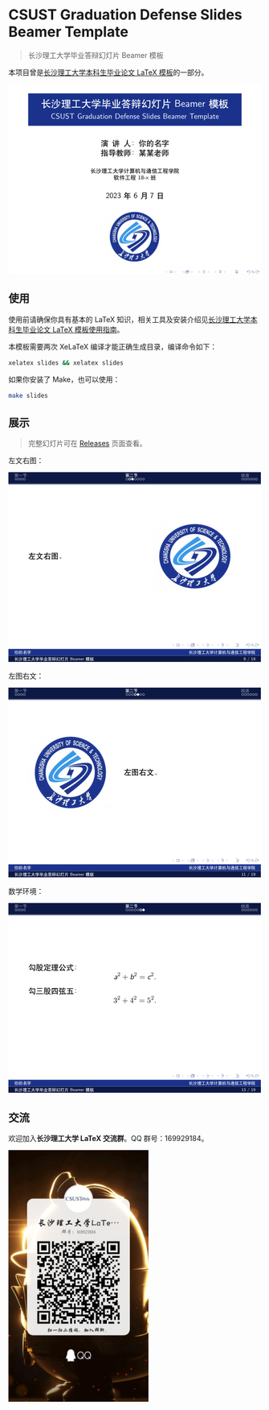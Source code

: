 # CSUST Graduation Defense Slides Beamer Template

> 长沙理工大学毕业答辩幻灯片 Beamer 模板

本项目曾是[长沙理工大学本科生毕业论文 LaTeX 模板](https://github.com/csust-latex-sig/CSUSTBachelorThesis)的一部分。

![cover](figure/doc/cover.png)

## 使用

使用前请确保你具有基本的 LaTeX 知识，相关工具及安装介绍见[长沙理工大学本科生毕业论文 LaTeX 模板使用指南](https://github.com/csust-latex-sig/CSUSTBachelorThesis/releases/latest/download/thesis.pdf)。

本模板需要两次 XeLaTeX 编译才能正确生成目录，编译命令如下：

```bash
xelatex slides && xelatex slides
```

如果你安装了 Make，也可以使用：

```bash
make slides
```

## 展示

> 完整幻灯片可在 [Releases](https://github.com/csust-latex-sig/CSUSTGraduationSlides/releases) 页面查看。

左文右图：

![左文右图](figure/doc/paragraph_and_graph.png)

左图右文：

![左图右文](figure/doc/graph_and_paragraph.png)

数学环境：

![数学环境](figure/doc/math_environment.png)

## 交流

欢迎加入**长沙理工大学 LaTeX 交流群**。QQ 群号：169929184。

<img src="figure/doc/qq_group.jpg" alt="长沙理工大学 LaTeX 交流群" height=500>
